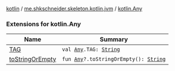 [kotlin](../../index.md) / [me.shkschneider.skeleton.kotlin.jvm](../index.md) / [kotlin.Any](./index.md)

### Extensions for kotlin.Any

| Name | Summary |
|---|---|
| [TAG](-t-a-g.md) | `val `[`Any`](https://kotlinlang.org/api/latest/jvm/stdlib/kotlin/-any/index.html)`.TAG: `[`String`](https://kotlinlang.org/api/latest/jvm/stdlib/kotlin/-string/index.html) |
| [toStringOrEmpty](to-string-or-empty.md) | `fun `[`Any`](https://kotlinlang.org/api/latest/jvm/stdlib/kotlin/-any/index.html)`?.toStringOrEmpty(): `[`String`](https://kotlinlang.org/api/latest/jvm/stdlib/kotlin/-string/index.html) |
